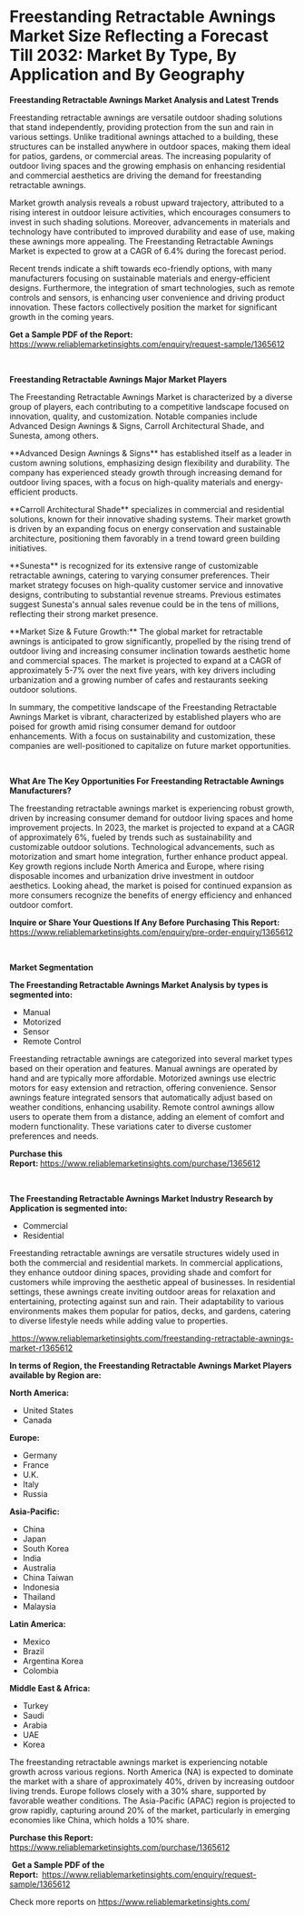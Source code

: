 <p><h1>Freestanding Retractable Awnings Market Size Reflecting a Forecast Till 2032: Market By Type, By Application and By Geography</h1></p><p><strong>Freestanding Retractable Awnings Market Analysis and Latest Trends</strong></p>
<p><p>Freestanding retractable awnings are versatile outdoor shading solutions that stand independently, providing protection from the sun and rain in various settings. Unlike traditional awnings attached to a building, these structures can be installed anywhere in outdoor spaces, making them ideal for patios, gardens, or commercial areas. The increasing popularity of outdoor living spaces and the growing emphasis on enhancing residential and commercial aesthetics are driving the demand for freestanding retractable awnings.</p><p>Market growth analysis reveals a robust upward trajectory, attributed to a rising interest in outdoor leisure activities, which encourages consumers to invest in such shading solutions. Moreover, advancements in materials and technology have contributed to improved durability and ease of use, making these awnings more appealing. The Freestanding Retractable Awnings Market is expected to grow at a CAGR of 6.4% during the forecast period. </p><p>Recent trends indicate a shift towards eco-friendly options, with many manufacturers focusing on sustainable materials and energy-efficient designs. Furthermore, the integration of smart technologies, such as remote controls and sensors, is enhancing user convenience and driving product innovation. These factors collectively position the market for significant growth in the coming years.</p></p>
<p><strong>Get a Sample PDF of the Report:&nbsp;</strong> <a href="https://www.reliablemarketinsights.com/enquiry/request-sample/1365612?utm_campaign=2564&utm_medium=2&utm_source=Github&utm_content=ia&utm_term=22032025&utm_id=freestanding-retractable-awnings">https://www.reliablemarketinsights.com/enquiry/request-sample/1365612</a></p>
<p>&nbsp;</p>
<p><strong>Freestanding Retractable Awnings Major Market Players</strong></p>
<p><p>The Freestanding Retractable Awnings Market is characterized by a diverse group of players, each contributing to a competitive landscape focused on innovation, quality, and customization. Notable companies include Advanced Design Awnings & Signs, Carroll Architectural Shade, and Sunesta, among others.</p><p>**Advanced Design Awnings & Signs** has established itself as a leader in custom awning solutions, emphasizing design flexibility and durability. The company has experienced steady growth through increasing demand for outdoor living spaces, with a focus on high-quality materials and energy-efficient products.</p><p>**Carroll Architectural Shade** specializes in commercial and residential solutions, known for their innovative shading systems. Their market growth is driven by an expanding focus on energy conservation and sustainable architecture, positioning them favorably in a trend toward green building initiatives.</p><p>**Sunesta** is recognized for its extensive range of customizable retractable awnings, catering to varying consumer preferences. Their market strategy focuses on high-quality customer service and innovative designs, contributing to substantial revenue streams. Previous estimates suggest Sunesta's annual sales revenue could be in the tens of millions, reflecting their strong market presence.</p><p>**Market Size & Future Growth:** The global market for retractable awnings is anticipated to grow significantly, propelled by the rising trend of outdoor living and increasing consumer inclination towards aesthetic home and commercial spaces. The market is projected to expand at a CAGR of approximately 5-7% over the next five years, with key drivers including urbanization and a growing number of cafes and restaurants seeking outdoor solutions.</p><p>In summary, the competitive landscape of the Freestanding Retractable Awnings Market is vibrant, characterized by established players who are poised for growth amid rising consumer demand for outdoor enhancements. With a focus on sustainability and customization, these companies are well-positioned to capitalize on future market opportunities.</p></p>
<p>&nbsp;</p>
<p><strong>What Are The Key Opportunities For Freestanding Retractable Awnings Manufacturers?</strong></p>
<p><p>The freestanding retractable awnings market is experiencing robust growth, driven by increasing consumer demand for outdoor living spaces and home improvement projects. In 2023, the market is projected to expand at a CAGR of approximately 6%, fueled by trends such as sustainability and customizable outdoor solutions. Technological advancements, such as motorization and smart home integration, further enhance product appeal. Key growth regions include North America and Europe, where rising disposable incomes and urbanization drive investment in outdoor aesthetics. Looking ahead, the market is poised for continued expansion as more consumers recognize the benefits of energy efficiency and enhanced outdoor comfort.</p></p>
<p><strong>Inquire or Share Your Questions If Any Before Purchasing This Report:</strong> <a href="https://www.reliablemarketinsights.com/enquiry/pre-order-enquiry/1365612?utm_campaign=2564&utm_medium=2&utm_source=Github&utm_content=ia&utm_term=22032025&utm_id=freestanding-retractable-awnings">https://www.reliablemarketinsights.com/enquiry/pre-order-enquiry/1365612</a></p>
<p>&nbsp;</p>
<p><strong>Market Segmentation</strong></p>
<p><strong>The Freestanding Retractable Awnings Market Analysis by types is segmented into:</strong></p>
<p><ul><li>Manual</li><li>Motorized</li><li>Sensor</li><li>Remote Control</li></ul></p>
<p><p>Freestanding retractable awnings are categorized into several market types based on their operation and features. Manual awnings are operated by hand and are typically more affordable. Motorized awnings use electric motors for easy extension and retraction, offering convenience. Sensor awnings feature integrated sensors that automatically adjust based on weather conditions, enhancing usability. Remote control awnings allow users to operate them from a distance, adding an element of comfort and modern functionality. These variations cater to diverse customer preferences and needs.</p></p>
<p><strong>Purchase this Report:&nbsp;</strong><a href="https://www.reliablemarketinsights.com/purchase/1365612?utm_campaign=2564&utm_medium=2&utm_source=Github&utm_content=ia&utm_term=22032025&utm_id=freestanding-retractable-awnings">https://www.reliablemarketinsights.com/purchase/1365612</a></p>
<p>&nbsp;</p>
<p><strong>The Freestanding Retractable Awnings Market Industry Research by Application is segmented into:</strong></p>
<p><ul><li>Commercial</li><li>Residential</li></ul></p>
<p><p>Freestanding retractable awnings are versatile structures widely used in both the commercial and residential markets. In commercial applications, they enhance outdoor dining spaces, providing shade and comfort for customers while improving the aesthetic appeal of businesses. In residential settings, these awnings create inviting outdoor areas for relaxation and entertaining, protecting against sun and rain. Their adaptability to various environments makes them popular for patios, decks, and gardens, catering to diverse lifestyle needs while adding value to properties.</p></p>
<p><a href="https://www.reliablemarketinsights.com/freestanding-retractable-awnings-market-r1365612?utm_campaign=2564&utm_medium=2&utm_source=Github&utm_content=ia&utm_term=22032025&utm_id=freestanding-retractable-awnings">&nbsp;https://www.reliablemarketinsights.com/freestanding-retractable-awnings-market-r1365612</a></p>
<p><strong>In terms of Region, the Freestanding Retractable Awnings Market Players available by Region are:</strong></p>
<p>
    <p> <strong> North America: </strong>
        <ul>
            <li>United States</li>
            <li>Canada</li>
        </ul>
        </p> 
    <p> <strong> Europe: </strong>
        <ul>
            <li>Germany</li>
            <li>France</li>
            <li>U.K.</li>
            <li>Italy</li>
            <li>Russia</li>
        </ul>
        </p> 
    <p> <strong> Asia-Pacific: </strong>
        <ul>
            <li>China</li>
            <li>Japan</li>
            <li>South Korea</li>
            <li>India</li>
            <li>Australia</li>
            <li>China Taiwan</li>
            <li>Indonesia</li>
            <li>Thailand</li>
            <li>Malaysia</li>
        </ul>
        </p> 
    <p> <strong> Latin America: </strong>
        <ul>
            <li>Mexico</li>
            <li>Brazil</li>
            <li>Argentina Korea</li>
            <li>Colombia</li>
        </ul>
        </p> 
    <p> <strong> Middle East & Africa: </strong>
        <ul>
            <li>Turkey</li>
            <li>Saudi</li>
            <li>Arabia</li>
            <li>UAE</li>
            <li>Korea</li>
        </ul>
    </p>
    </p>
<p><p>The freestanding retractable awnings market is experiencing notable growth across various regions. North America (NA) is expected to dominate the market with a share of approximately 40%, driven by increasing outdoor living trends. Europe follows closely with a 30% share, supported by favorable weather conditions. The Asia-Pacific (APAC) region is projected to grow rapidly, capturing around 20% of the market, particularly in emerging economies like China, which holds a 10% share.</p></p>
<p><strong>Purchase this Report: </strong><a href="https://www.reliablemarketinsights.com/purchase/1365612?utm_campaign=2564&utm_medium=2&utm_source=Github&utm_content=ia&utm_term=22032025&utm_id=freestanding-retractable-awnings">https://www.reliablemarketinsights.com/purchase/1365612</a></p>
<p>&nbsp;<strong>Get a Sample PDF of the Report:&nbsp;&nbsp;</strong><a href="https://www.reliablemarketinsights.com/enquiry/request-sample/1365612?utm_campaign=2564&utm_medium=2&utm_source=Github&utm_content=ia&utm_term=22032025&utm_id=freestanding-retractable-awnings">https://www.reliablemarketinsights.com/enquiry/request-sample/1365612</a></p>
<p><strong></strong></p>
<p>Check more reports on <a href="https://www.reliablemarketinsights.com/?utm_campaign=2564&utm_medium=2&utm_source=Github&utm_content=ia&utm_term=22032025&utm_id=freestanding-retractable-awnings">https://www.reliablemarketinsights.com/</a></p>